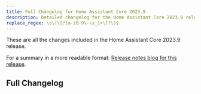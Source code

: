 ```yaml
---
title: Full Changelog for Home Assistant Core 2023.9
description: Detailed changelog for the Home Assistant Core 2023.9 release
replace_regex: \s\(\[?[a-z0-9\-\s_]+\]?\)$
---
```


These are all the changes included in the Home Assistant Core 2023.9 release.

For a summary in a more readable format:
[Release notes blog for this release](/blog/2023/09/06/release-20238/).

## Full Changelog

